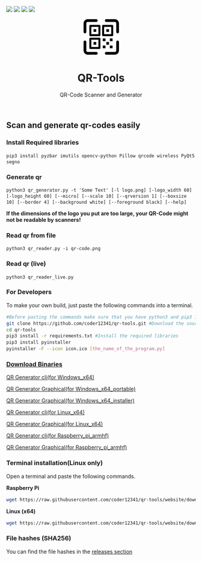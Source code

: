 [![](https://img.shields.io/badge/version-2.0-green)](https://github.com/coder12341/qr-tools/releases/tag/2.0)
![](https://img.shields.io/badge/license-GPLv3-blue)
![](https://img.shields.io/badge/language-Python3-red)
![](https://img.shields.io/badge/platform-Windows%20%7C%20Linux-lightgrey)

<p align="center">
  <img src="icon.png">
</p>
<h1 align="center">QR-Tools</h1>
<p align="center">QR-Code Scanner and Generator</p><br>

## Scan and generate qr-codes easily
### Install Required libraries
```
pip3 install pyzbar imutils opencv-python Pillow qrcode wireless PyQt5 segno
```

### Generate qr
```
python3 qr_generator.py -t 'Some Text' [-l logo.png] [-logo_width 60] [-logo_height 60] [--micro] [--scale 10] [--qrversion 1] [--boxsize 10] [--border 4] [--background white] [--foreground black] [--help]
```
**If the dimensions of the logo you put are too large, your QR-Code might not be readable by scanners!**



### Read qr from file
```
python3 qr_reader.py -i qr-code.png
```



### Read qr (live)

```
python3 qr_reader_live.py
```



### For Developers

To make your own build, just paste the following commands into a terminal.

``` bash
#Before pasting the commands make sure that you have python3 and pip3 installed!
git clone https://github.com/coder12341/qr-tools.git #Download the source code
cd qr-tools
pip3 install -r requirements.txt #Install the required libraries
pip3 install pyinstaller
pyinstaller -F --icon icon.ico [the_name_of_the_program.py]
```



### [Download Binaries](https://github.com/coder12341/qr-tools/releases)

[QR Generator cli(for Windows_x64)](https://github.com/coder12341/qr-tools/releases/download/2.0/qr-generator-cli_win_x64.exe)

[QR Generator Graphical(for Windows_x64_portable)](https://github.com/coder12341/qr-tools/releases/download/v2.0/QR.Generator_portable_win_x64.zip)

[QR Generator Graphical(for Windows_x64_installer)](https://github.com/coder12341/qr-tools/releases/download/v2.0/QR.Generator.setup_win_x64.exe)

[QR Generator cli(for Linux_x64)](https://github.com/coder12341/qr-tools/releases/download/2.0/qr-generator-cli_linux_x64)

[QR Generator Graphical(for Linux_x64)](https://github.com/coder12341/qr-tools/releases/download/2.0/QR.Generator_linux_x64.tar.xz)

[QR Generator cli(for Raspberry_pi_armhf)](https://github.com/coder12341/qr-tools/releases/download/2.0/qr-generator-cli_rpi)

[QR Generator Graphical(for Raspberry_pi_armhf)](https://github.com/coder12341/qr-tools/releases/download/2.0/QR.Generator_rpi.tar.gz)




### Terminal installation(Linux only)

Open a terminal and paste the following commands.

**Raspberry Pi**

```bash
wget https://raw.githubusercontent.com/coder12341/qr-tools/website/downloads/install_rpi.sh && chmod +x install_rpi.sh && sudo ./install_rpi.sh && rm install_rpi.sh && qr-generator -h
```

**Linux (x64)**

```bash
wget https://raw.githubusercontent.com/coder12341/qr-tools/website/downloads/install_linux.sh && chmod +x install_linux.sh && sudo ./install_linux.sh && rm install_linux.sh && qr-generator -h
```

### File hashes (SHA256)
You can find the file hashes in the [releases section](https://github.com/coder12341/qr-tools/releases/tag/2.0)

